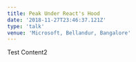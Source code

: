 ```yaml
---
title: Peak Under React's Hood
date: '2018-11-27T23:46:37.121Z'
type: 'talk'
venue: 'Microsoft, Bellandur, Bangalore'
---
```


Test Content2
